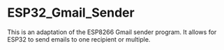 # ESP32_Gmail_Sender
This is an adaptation of the ESP8266 Gmail sender program. It allows for ESP32 to send emails to one recipient or multiple.
